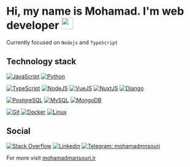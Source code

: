 <h1>
  Hi, my name is Mohamad. I'm web developer <img src="https://user-images.githubusercontent.com/58604786/148827857-bc05244b-4381-46ee-a306-5a816bcfc899.gif" width="30" height="30"></h1>

Currently focused on `Nodejs` and `TypeScript`

## Technology stack

[![JavaScript](https://img.shields.io/badge/-JavaScript-%23F7DF1C?style=flat-square&logo=javascript&logoColor=000000&labelColor=%23F7DF1C&color=%23FFCE5A)](https://www.javascript.com/)
[![Python](https://img.shields.io/badge/-Python-3776AB?style=flat-square&logo=python&logoColor=ffffff)](https://www.python.org/)


[![TypeScript](https://img.shields.io/badge/-TypeScript-3178C6?style=flat-square&logo=typescript&logoColor=ffffff)](https://nodejs.org/en/)
[![NodeJS](https://img.shields.io/badge/-Nodejs-339933?style=flat-square&logo=nodedotjs&logoColor=ffffff)](https://nodejs.org/en/)
[![VueJS](https://img.shields.io/badge/-VueJS-4FC08D?style=flat-square&logo=vuedotjs&logoColor=ffffff)](https://nodejs.org/en/)
[![NuxtJS](https://img.shields.io/badge/-NuxtJS-00DC82?style=flat-square&logo=nuxtdotjs&logoColor=ffffff)](https://nodejs.org/en/)
[![Django](https://img.shields.io/badge/-Django-092E20?style=flat-square&logo=Django&logoColor=ffffff)](https://www.djangoproject.com/)

[![PostgreSQL](https://img.shields.io/badge/-PostgreSQL-4169E1?style=flat-square&logo=postgresql&logoColor=ffffff)](https://redis.io/)
[![MySQL](https://img.shields.io/badge/-MySQL-4479A1?style=flat-square&logo=MySQL&logoColor=ffffff)](https://www.mysql.com/)
[![MongoDB](https://img.shields.io/badge/-MongoDB-47A248?style=flat-square&logo=MongoDB&logoColor=ffffff)](https://www.mongodb.com/)

[![Git](https://img.shields.io/badge/-Git-%23F05032?style=flat-square&logo=git&logoColor=%23ffffff)](https://git-scm.com/)
[![Docker](https://img.shields.io/badge/-Docker-2496ED?style=flat-square&logo=docker&logoColor=ffffff)](https://www.docker.com/)
[![Linux](https://img.shields.io/badge/-Linux-FCC624?style=flat-square&logo=linux&logoColor=ffffff)](https://kubernetes.io/)

## Social

[![Stack Overflow](https://img.shields.io/badge/-Stack_Overflow-D64A17?style=flat-square&logo=stack-overflow&logoColor=ffffff)](https://stackoverflow.com/users/11864721/mohamadmansouri)
[![Linkedin](https://img.shields.io/badge/LinkedIn-0077B5?style=flat-square&logo=linkedin&logoColor=white)](https://www.linkedin.com/in/mohammadmansourii/) 
[![Telegram: mohamadmnsouri](https://img.shields.io/badge/-Telegram-2CA5E0?style=flat-square&logo=Telegram&logoColor=white&link=https://www.telegram.me/mohamadmnsouri/)](https://www.telegram.me/mohamadmnsouri/)

For more visit [mohamadmansouri.ir](https://mohamadmansouri.ir)
